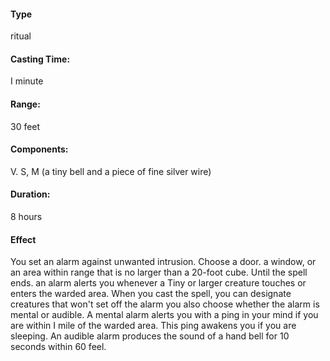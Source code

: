 #### Type
 ritual 
#### Casting Time:
I minute 
#### Range:
30 feet 
#### Components:
V. S, M (a tiny bell and a piece of fine silver wire) 
#### Duration:
8 hours 
#### Effect
You set an alarm against unwanted intrusion. Choose a door. a window, or an area within range that is no larger than a 20-foot cube. Until the spell ends. an alarm alerts you whenever a Tiny or larger creature touches or enters the warded area. When you cast the spell, you can designate creatures that won't set off the alarm you also choose whether the alarm is mental or audible. A mental alarm alerts you with a ping in your mind if you are within I mile of the warded area. This ping awakens you if you are sleeping. An audible alarm produces the sound of a hand bell for 10 seconds within 60 feel.